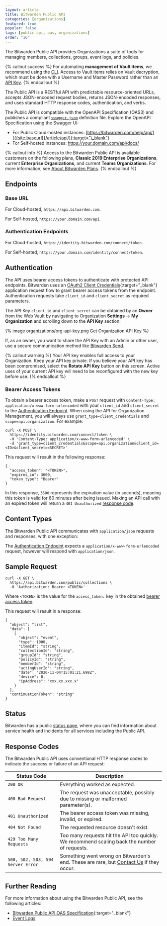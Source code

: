 ```yaml
---
layout: article
title: Bitwarden Public API
categories: [organizations]
featured: true
popular: false
tags: [public api, oas, organizations]
order: "16"
---
```


The Bitwarden Public API provides Organizations a suite of tools for managing members, collections, groups, event logs, and policies.

{% callout success %}
For automating **management of Vault items**, we recommend using the [CLI]({{site.baseurl}}/article/cli/). Access to Vault items relies on Vault decryption, which must be done with a Username and Master Password rather than an [API Key](#authentication).
{% endcallout %}

The Public API is a RESTful API with predictable resource-oriented URLs, accepts JSON-encoded request bodies, returns JSON-encoded responses, and uses standard HTTP response codes, authentication, and verbs.

The Public API is compatible with the OpenAPI Specification (OAS3) and publishes a compliant [`swagger.json`]({{site.baseurl}}/api/specs/public/swagger.json) definition file. Explore the OpenAPI Specification using the Swagger UI:
- For Public Cloud-hosted instances: [https://bitwarden.com/help/api/]({{site.baseurl}}/article/api/){:target="\_blank"}
- For Self-hosted instances: https://your.domain.com/api/docs/

{% callout info %}
Access to the Bitwarden Public API is available customers on the following plans, **Classic 2019 Enterprise Organizations**, current **Enterprise Organizations**, and current **Teams Organizations**. For more information, see [About Bitwarden Plans]({{site.baseurl}}/article/about-bitwarden-plans/#compare-the-plans-1).
{% endcallout %}

## Endpoints

### Base URL

For Cloud-hosted, `https://api.bitwarden.com`.

For Self-hosted, `https://your.domain.com/api`.

### Authentication Endpoints

For Cloud-hosted, `https://identity.bitwarden.com/connect/token`.

For Self-hosted, `https://your.domain.com/identity/connect/token`.

## Authentication

The API uses bearer access tokens to authenticate with protected API endpoints. Bitwarden uses an [OAuth2 Client Credentials](https://www.oauth.com/oauth2-servers/access-tokens/client-credentials/){:target="_blank"} application request flow to grant bearer access tokens from the endpoint. Authentication requests take `client_id` and `client_secret` as required parameters.

The API Key `client_id` and `client_secret` can be obtained by an **Owner** from the Web Vault by navigating to Organization **Settings** &rarr; **My Organization** and scrolling down to the **API Key** section:

{% image organizations/org-api-key.png Get Organization API Key %}

If, as an owner, you want to share the API Key with an Admin or other user, use a secure communication method like [Bitwarden Send]({{site.baseurl}}/article/about-send/).

{% callout warning %}
Your API key enables full access to your Organization. Keep your API key private. If you believe your API key has been compromised, select the **Rotate API Key** button on this screen. Active uses of your current API key will need to be reconfigured with the new key before use.
{% endcallout %}

### Bearer Access Tokens

To obtain a bearer access token, make a `POST` request with `Content-Type: application/x-www-form-urlencoded` with your `client_id` and `client_secret` to the [Authentication Endpoint](#authentication-endpoints). When using the API for Organization Management, you will always use `grant_type=client_credentials` and `scope=api.organization`. For example:

```
curl -X POST \
  https://identity.bitwarden.com/connect/token \
  -H 'Content-Type: application/x-www-form-urlencoded' \
  -d 'grant_type=client_credentials&scope=api.organization&client_id=<ID>&client_secret=<SECRET>'
```

This request will result in the following response:

```
{
  "access_token": "<TOKEN>",
  "expires_in": 3600,
  "token_type": "Bearer"
}
```

In this response, `3600` represents the expiration value (in seconds), meaning this token is valid for 60 minutes after being issued. Making an API call with an expired token will return a `401 Unauthorized` [response code](#response-codes).

## Content Types

The Bitwarden Public API communicates with `application/json` requests and responses, with one exception:

The [Authentication Endpoint](#authentication-endpoints) expects a `application/x-www-form-urlencoded` request, however will respond with `application/json`.

## Sample Request

```
curl -X GET \
  https://api.bitwarden.com/public/collections \
  -H 'Authorization: Bearer <TOKEN>'
```
Where `<TOKEN>` is the value for the `access_token:` key in the obtained [bearer access token](#bearer-access-tokens).

This request will result in a response:

```
{
  "object": "list",
  "data": [
    {
      "object": "event",
      "type": 1000,
      "itemId": "string",
      "collectionId": "string",
      "groupId": "string",
      "policyId": "string",
      "memberId": "string",
      "actingUserId": "string",
      "date": "2020-11-04T15:01:21.698Z",
      "device": 0,
      "ipAddress": "xxx.xx.xxx.x"
    }
  ],
  "continuationToken": "string"
}
```

## Status

Bitwarden has a public [status page](https://status.bitwarden.com), where you can find information about service health and incidents for all services including the Public API.

## Response Codes

The Bitwarden Public API uses conventional HTTP response codes to indicate the success or failure of an API request:

|Status Code|Description|
|-----------|-----------|
|`200 OK`|Everything worked as expected.|
|`400 Bad Request`|The request was unacceptable, possibly due to missing or malformed parameter(s).|
|`401 Unauthorized`|The bearer access token was missing, invalid, or expired.|
|`404 Not Found`|The requested resource doesn't exist.|
|`429 Too Many Requests`|Too many requests hit the API too quickly. We recommend scaling back the number of requests.|
|`500, 502, 503, 504 Server Error`|Something went wrong on Bitwarden's end. These are rare, but [Contact Us](https://bitwarden.com/contact/) if they occur.|

## Further Reading

For more information about using the Bitwarden Public API, see the following articles:
- [Bitwarden Public API OAS Specification]({{site.baseurl}}/api/){:target="\_blank"}
- [Event Logs]({{site.baseurl}}/article/event-logs/)
